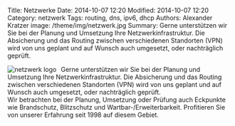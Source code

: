 Title: Netzwerke
Date: 2014-10-07 12:20
Modified: 2014-10-07 12:20
Category: netzwerk
Tags: routing, dns, ipv6, dhcp
Authors: Alexander Kratzer
image: /theme/img/netzwerk.jpg
Summary: Gerne unterstützen wir Sie bei der Planung und Umsetzung Ihre Netzwerkinfrastruktur. Die Absicherung und das Routing zwischen verschiedenen Standorten (VPN) wird von uns geplant und auf Wunsch auch umgesetzt, oder nachträglich geprüft.  

<img alt="netzwerk logo" src="/theme/img/netzwerk.jpg" style="float:left; margin-right: 10px"> 
Gerne unterstützen wir Sie bei der Planung und Umsetzung Ihre Netzwerkinfrastruktur. Die Absicherung und das Routing zwischen verschiedenen Standorten (VPN) wird von uns geplant und auf Wunsch auch umgesetzt, oder nachträglich geprüft.<br>
Wir betrachten bei der Planung, Umsetzung oder Prüfung auch Eckpunkte wie Brandschutz, Blitzschutz und Wartbar-/Erweiterbarkeit. Profitieren Sie von unserer Erfahrung seit 1998 auf diesem Gebiet.  
